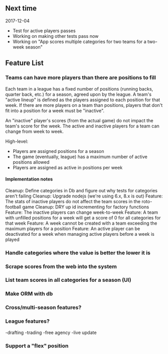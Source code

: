 ## Next time

2017-12-04

- Test for active players passes
- Working on making other tests pass now
- Working on "App scores multiple categories for two teams for a two-week season"


## Feature List

### Teams can have more players than there are positions to fill

Each team in a league has a fixed number of positions (running backs, quarter back, etc.) for a season, agreed upon by the league. A team's "active lineup" is defined as the players assigned to each position for that week. If there are more players on a team than positions, players that don't fit into a position for a week must be "inactive".

An "inactive" player's scores (from the actual game) do not impact the team's score for the week.  The active and inactive players for a team can change from week to week.

High-level:
* Players are assigned positions for a season
* The game (eventually, league) has a maximum number of active positions allowed
* Players are assigned as active in positions per week

#### Implementation notes

Cleanup: Define categories in Db and figure out why tests for categories aren't failing
Cleanup: Upgrade nodejs (we're using 6.x, 8.x is out)
Feature: The stats of inactive players do not affect the team scores in the roto-football game
Cleanup: DRY up id incrementing for factory functions
Feature: The inactive players can change week-to-week
Feature: A team with unfilled positions for a week will get a score of 0 for all categories for that week
Feature: A week cannot be created with a team exceeding the maximum players for a position
Feature: An active player can be deactivated for a week when managing active players before a week is played

### Handle categories where the value is better the lower it is

### Scrape scores from the web into the system

### List team scores in all categories for a season (UI)

### Make ORM with db

### Cross/multi-season features?

### League features?

-drafting
-trading
-free agency
-live update

### Support a "flex" position
